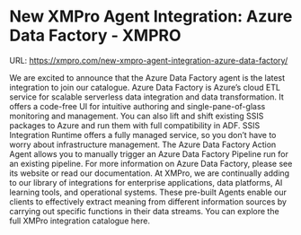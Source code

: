# New XMPro Agent Integration: Azure Data Factory - XMPRO

URL: https://xmpro.com/new-xmpro-agent-integration-azure-data-factory/

We are excited to announce that the Azure Data Factory agent is the latest integration to join our catalogue.
Azure Data Factory is Azure’s cloud ETL service for scalable serverless data integration and data transformation. It offers a code-free UI for intuitive authoring and single-pane-of-glass monitoring and management. You can also lift and shift existing SSIS packages to Azure and run them with full compatibility in ADF. SSIS Integration Runtime offers a fully managed service, so you don’t have to worry about infrastructure management.
The Azure Data Factory Action Agent allows you to manually trigger an Azure Data Factory Pipeline run for an existing pipeline.
For more information on Azure Data Factory, please see its website or read our documentation.
At XMPro, we are continually adding to our library of integrations for enterprise applications, data platforms, AI learning tools, and operational systems. These pre-built Agents enable our clients to effectively extract meaning from different information sources by carrying out specific functions in their data streams. You can explore the full XMPro integration catalogue here.